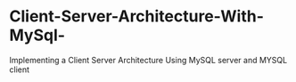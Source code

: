 # Client-Server-Architecture-With-MySql-
Implementing a Client Server Architecture Using MySQL server and MYSQL client
